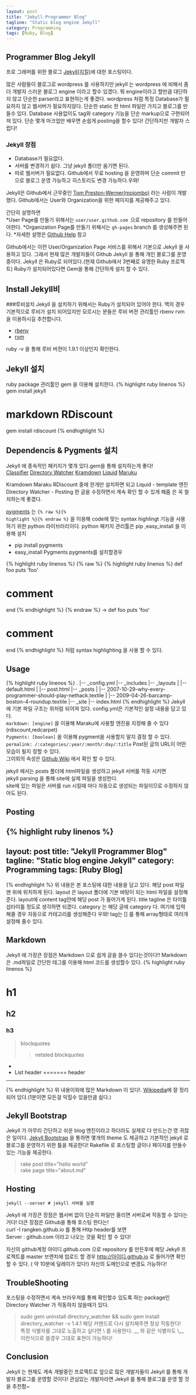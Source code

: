 ```yaml
---
layout: post
title: "Jekyll-Programmer Blog"
tagline: "Static blog engine Jekyll"
category: Programming
tags: [Ruby, Blog]
---
```


## Programmer Blog Jekyll
프로 그래머를 위한 블로그 [Jekyll(지킬)](https://github.com/mojombo/jekyll)에 대한 포스팅이다.

많은 사람들이 블로그로 wordpress 를 사용하지만 jekyll 는 wordpress 에 비해서 좀더 개발자
스러운 블로그 engine 이라고 할수 있겠다. 뭐 engine이라고 할만큼 대단하지 않고 단순한 parser라고 표현하는게 좋겠다.
wordpress 처럼 특정 Database가 필요하지 않고 웹서버가 필요하지않다.
단순한 static 한 html 파일만 가지고 블로그를 만들수 있다.
Database 사용없이도 tag와 category 기능을 단순 markup으로 구현되어져 있다.
단순 몇개 마크업만 배우면 손쉽게 posting을 할수 있다!
간단하지만 개발자 스럽다!<br>

### Jekyll 장점
- Database가 필요없다.
- 서버를 변경하기 쉽다. 그냥 jekyll 폴더만 옴기면 된다.
- 따로 웹서버가 필요없다. Github에서 무료 hosting 을 운영하며 단순 commit 만으로 블로그 운영 가능하고 히스토리도 변경 가능하다.우와!

Jekyll은 Github에서 근무중인 [Tom Preston-Werner(mojombo)](https://github.com/mojombo) 라는 사람이 개발했다.
Github에서는 User와 Organization을 위한 페이지를 제공해주고 있다.<br>

간단히 설명하면<br>
*User Page를 만들기 위해서는 `user/user.github.com `으로 repository 를 만들어야한다.
*Organization Page를 만들기 위해서는 `gh-pages` branch 를 생성해주면 된다.
*자세한 설명은 [Github Help](https://help.github.com/articles/user-organization-and-sproject-pages) 참고

Github에서는 이런 User/Organization Page 서비스를 위해서 기본으로 Jekyll 을 사용하고 있다.
그래서 현재 많은 개발자들이 Github Jekyll 을 통해 개인 블로그를 운영중이다.
Jekyll 은 Ruby로 되어있다.(현재 Github에서 3번째로 유명한 Ruby 프로젝트)
Ruby가 설치되어있다면 Gem을 통해 간단하게 설치 할 수 있다. <br>

## Install Jekyll비

###루비설치
Jekyll 을 설치하기 위해서는 Ruby가 설치되어 있어야 한다.
맥의 경우 기본적으로 루비가 설치 되어있지만 모르시는 분들은
루비 버젼 관리툴인 rbenv rvm 을 이용하시길 추천합니다.
- [rbenv](https://github.com/sstephenson/rbenv)
- [rvm](https://github.com/wayneeseguin/rvm)

ruby -v 을 통해 루비 버젼이 1.9.1 이상인지 확인한다.<br>

## Jekyll 설치
ruby package 관리툴인 gem 을 이용해 설치한다.
{% highlight ruby linenos %}
gem install jekyll
# markdown RDiscount
gem install rdiscount
{% endhighlight %}

## Dependencis & Pygments 설치
Jekyll 에 종속적인 패키지가 몇개 있다.gem을 통해 설치하는게 좋다!<br>
[Classifier](https://github.com/cardmagic/classifier)
[Directory Watcher](https://github.com/TwP/directory_watcher.git)
[Kramdown](https://github.com/gettalong/kramdown)
[Liquid](https://github.com/Shopify/liquid)
[Maruku](https://github.com/bhollis/maruku)

Kramdown Maraku RDiscount 중에 한개만 설치하면 되고
Liquid - template 엔진
Directory Watcher - Posting 한 글을 수정하면서 계속 확인 할 수 있게 해줌
은 꼭 철치하는게 좋겠다.

[pygments](http://pygments.org) 는 <code>{% raw %}{% highlight %}{% endraw %}</code> 을 이용해
code에 맞는 syntax highlingt 기능을 사용하기 위한 python 라이브러리이다.
python 패키지 관리툴은 pip ,easy_install 을 이용해 설치
- pip install pygments
- easy_install Pygments
pygments를 설치할경우

{% highlight ruby linenos %}
{% raw %}
{% highlight ruby linenos %}
def foo
  puts 'foo'
  # comment
end
{% endhighlight %}
{% endraw %}
->
def foo
  puts 'foo'
  # comment
end
{% endhighlight %}
처럼 syntax highlighting 을 사용 할 수 있다.
## Usage
{% highlight ruby linenos %}
.
|-- _config.yml
|-- _includes
|-- _layouts
|   |-- default.html
|   |-- post.html
|-- _posts
|   |-- 2007-10-29-why-every-programmer-should-play-nethack.textile
|   |-- 2009-04-26-barcamp-boston-4-roundup.textile
|-- _site
|-- index.html
{% endhighlight %}
Jekyll 에 기본 파일 구조는 위처럼 되어져 있다.
config.yml은 기본적인 설정 내용을 담고 있다. <br>
`markdown: [engine]` 을 이용해 Maraku에 사용할 엔진을 지정해 줄 수 있다(rdiscount,redcarpet)<br>
`Pygments: [boolean]` 을 이용해 pygment을 사용할지 말지 결정 할 수 있다.<br>
`permalink: /:categories/:year/:month/:day/:title` Post된 글의 URL이 어떤 모습이 될지 정할 수 있다.<br>
그이외의 속성은 [Github Wiki](https://github.com/mojombo/jekyll/wiki/Configuration) 에서 확인 할 수 있다.<br>

jekyll 에서는 posts 폴더에 html파일을 생성하고 jekyll 서버를 작동 시키면 <br>
jekyll parsing 을 통해 site에 실제 파일을 생성한다. <br>
site에 있는 파일은 서버를 run 시킬때 마다 자동으로 생성되는 파일이므로 수정하지 않아도 된다.<br>

## Posting
{% highlight ruby linenos %}
---
layout: post
title: "Jekyll Programmer Blog"
tagline: "Static blog engine Jekyll"
category: Programming
tags: [Ruby Blog]
---
{% endhighlight %}
위 내용은 본 포스팅에 대한 내용을 담고 있다. 해당 post 파일 맨 위에 위치하게 된다.
layout 은 layout 폴더에 기본 바탕이 되는 html 파일을 설정해 준다.
layout에 content tag안에 해당 post 가 들어가게 된다.
title tagline 은 타이틀 섭타이틀 정도로 생각하면 되겠다.
category 는 해당 글에 category 다. 여기에 입력해줄 경우 자동으로 카테고리를 생성해준다 우와!
tag는 [] 를 통해 array형태로 여러개 설정해 줄수 있다.

## Markdown
Jekyll 에 가장큰 장점은 Markdown 으로 쉽게 글을 쓸수 있다는것이다!!
Markdown 은 .md파일로 간단한 태그를 이용해 html 코드를 생성할수 있다.
{% highlight ruby linenos %}
# h1
## h2
### h3
> blockquotes
>> netsted blockquotes
*
* List
header
=======
header
-------
{% endhighlight %}
위 내용이외에 많은 Markdown 이 있다!.
[Wikipedia](http://en.wikipedia.org/wiki/Markdown)에 잘 정리되어 있다.(1분이면 모든걸 익힐수 있을만큼 쉽다.)

## Jekyll Bootstrap
Jekyll 가 아무리 간단하고 쉬운 blog 엔진이라고 하더라도 실제로 다 만드는건 영 귀찮은 일이다.
[Jekyll Bootstrap](http://jekyllbootstrap.com) 을 통하면 몇개의 theme 도 제공하고 기본적인 jekyll 로 블로그를 운영하기 위한 틀을 제공한다!
Rakefile 로 포스팅할 글이나 페이지를 만들수 있는 기능을 제공한다.<br>
>rake post title="hello world"<br>
>rake page title="about.md"<br>

## Hosting
	jekyll --server # jekyll 서버를 실행

Jekyll 에 가장큰 장점은 웹서버 없이 단순히 파일만 올리면 서버로써 작동할 수 있다는거다!
더큰 장점은 Github을 통해 호스팅 한다는! <br>
curl -I rangken.github.io 를 통해 Http header를 보면 <br>
Server : github.com 이라고 나오는 것을 확인 할 수 있다! <br>

자신의 github계정 아이디.github.com 으로 repository 를 만든후에
해당 Jekyll 프로젝트를 master 브랜치에 업로드 할 경우
http://아이디.github.io 로 들어가면 확인 할 수 있다. ( 약 10분에 딜레이가 있다!)
자신의 도메인으로 변경도 가능하다!

## TroubleShooting
포스팅을 수정하면서 계속 브라우져를 통해 확인할수 있도록 하는 package인 Directory Watcher 가 작동하지 않을때가 있다.
>sudo gem uninstall directory_watcher && sudo gem install directory_watcher -v 1.4.1
해당 커맨드로 다시 설치해주면 정상 작동한다!<br>
특정 식별자를 그대로 노출하고 싶다면 \\ 를 사용한다.
>\__ 와 같은 식별자도 \\__ 이런식으로 쓸경우 그대로 표현이 가능하다!


## Conclusion
Jekyll 는 현재도 계속 개발중인 프로젝트로 앞으로 많은 개발자들이 Jekyll 를 통해 개발자 블로그를
운영할 것이다!
관심있는 개발자라면 Jekyll 를 통해 블로그를 운영 할 것을 추천함~


